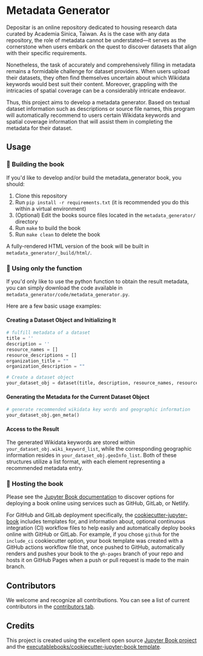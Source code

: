 # Metadata Generator
Depositar is an online repository dedicated to housing research data curated by Academia Sinica, Taiwan. As is the case with any data repository, the role of metadata cannot be understated—it serves as the cornerstone when users embark on the quest to discover datasets that align with their specific requirements.

Nonetheless, the task of accurately and comprehensively filling in metadata remains a formidable challenge for dataset providers. When users upload their datasets, they often find themselves uncertain about which Wikidata keywords would best suit their content. Moreover, grappling with the intricacies of spatial coverage can be a considerably intricate endeavor.

Thus, this project aims to develop a metadata generator. Based on textual dataset information such as descriptions or source file names, this program will automatically recommend to users certain Wikidata keywords and spatial coverage information that will assist them in completing the metadata for their dataset.

## Usage

### 📘 Building the book

If you'd like to develop and/or build the metadata_generator book, you should:

1. Clone this repository
2. Run `pip install -r requirements.txt` (it is recommended you do this within a virtual environment)
3. (Optional) Edit the books source files located in the `metadata_generator/` directory
4. Run `make` to build the book
5. Run `make clean` to delete the book

A fully-rendered HTML version of the book will be built in `metadata_generator/_build/html/`.

### 🔧 Using only the function

If you'd only like to use the python function to obtain the result metadata, you can simply download the code available in `metadata_generator/code/metadata_generator.py`.

Here are a few basic usage examples:
#### Creating a Dataset Object and Initializing It
```python
# fulfill metadata of a dataset 
title = ''
description = ''
resource_names = []
resource_descriptions = []
organization_title = ""
organization_description = ""

# Create a dataset object
your_dataset_obj = dataset(title, description, resource_names, resource_descriptions, organization_title, organization_description)
```

#### Generating the Metadata for the Current Dataset Object
```python
# generate recommended wikidata key words and geographic information
your_dataset_obj.gen_meta()
```
#### Access to the Result
The generated Wikidata keywords are stored within `your_dataset_obj.wiki_keyword_list`, while the corresponding geographic information resides in `your_dataset_obj.geoInfo_list`. Both of these structures utilize a list format, with each element representing a recommended metadata entry.

### 🚀 Hosting the book

Please see the [Jupyter Book documentation](https://jupyterbook.org/publish/web.html) to discover options for deploying a book online using services such as GitHub, GitLab, or Netlify.

For GitHub and GitLab deployment specifically, the [cookiecutter-jupyter-book](https://github.com/executablebooks/cookiecutter-jupyter-book) includes templates for, and information about, optional continuous integration (CI) workflow files to help easily and automatically deploy books online with GitHub or GitLab. For example, if you chose `github` for the `include_ci` cookiecutter option, your book template was created with a GitHub actions workflow file that, once pushed to GitHub, automatically renders and pushes your book to the `gh-pages` branch of your repo and hosts it on GitHub Pages when a push or pull request is made to the main branch.

## Contributors

We welcome and recognize all contributions. You can see a list of current contributors in the [contributors tab](https://github.com/dquqb/metadata_generator/graphs/contributors).

## Credits

This project is created using the excellent open source [Jupyter Book project](https://jupyterbook.org/) and the [executablebooks/cookiecutter-jupyter-book template](https://github.com/executablebooks/cookiecutter-jupyter-book).
